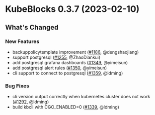# KubeBlocks 0.3.7 (2023-02-10)

## What's Changed

### New Features
- backuppolicytemplate improvement ([#1186](https://github.com/apecloud/kubeblocks/pull/1186), @dengshaojiang)
- support postgresql ([#1255](https://github.com/apecloud/kubeblocks/pull/1255), @ZhaoDiankui)
- add postgresql grafana dashboards ([#1349](https://github.com/apecloud/kubeblocks/pull/1349), @yimeisun)
- add postgresql alert rules ([#1350](https://github.com/apecloud/kubeblocks/pull/1350), @yimeisun)
- cli support to connect to postgresql ([#1359](https://github.com/apecloud/kubeblocks/pull/1359), @ldming)

### Bug Fixes
- cli version output correctly when kubernetes cluster does not work ([#1292](https://github.com/apecloud/kubeblocks/pull/1292), @ldming)
- build kbcli with CGO_ENABLED=0 ([#1339](https://github.com/apecloud/kubeblocks/pull/1339), @ldming)
